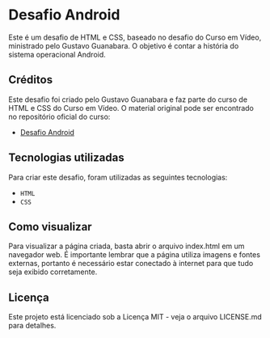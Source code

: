 # Desafio Android

Este é um desafio de HTML e CSS, baseado no desafio do Curso em Vídeo, ministrado pelo Gustavo Guanabara. O objetivo é contar a história do sistema operacional Android.

## Créditos

Este desafio foi criado pelo Gustavo Guanabara e faz parte do curso de HTML e CSS do Curso em Vídeo. O material original pode ser encontrado no repositório oficial do curso:

- [Desafio Android](https://github.com/gustavoguanabara/html-css/blob/master/desafios/modulo-02/d010/desafio-android.pdf)

## Tecnologias utilizadas

Para criar este desafio, foram utilizadas as seguintes tecnologias:

- `HTML`
- `CSS`

## Como visualizar

Para visualizar a página criada, basta abrir o arquivo index.html em um navegador web. É importante lembrar que a página utiliza imagens e fontes externas, portanto é necessário estar conectado à internet para que tudo seja exibido corretamente.

## Licença

Este projeto está licenciado sob a Licença MIT - veja o arquivo LICENSE.md para detalhes.
